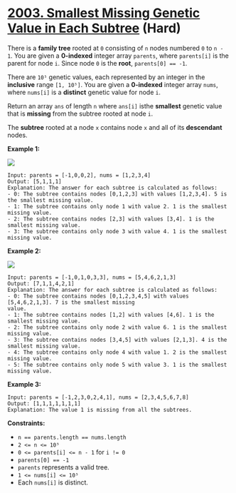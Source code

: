 # [2003. Smallest Missing Genetic Value in Each Subtree][link] (Hard)

[link]: https://leetcode.com/problems/smallest-missing-genetic-value-in-each-subtree/

There is a **family tree** rooted at `0` consisting of `n` nodes numbered `0` to `n - 1`. You are
given a **0-indexed** integer array `parents`, where `parents[i]` is the parent for node `i`. Since
node `0` is the **root**, `parents[0] == -1`.

There are `10⁵` genetic values, each represented by an integer in the **inclusive** range `[1,
10⁵]`. You are given a **0-indexed** integer array `nums`, where `nums[i]` is a **distinct** genetic
value for node `i`.

Return an array  `ans` of length  `n` where  `ans[i]` isthe **smallest** genetic value that is
**missing** from the subtree rooted at node `i`.

The **subtree** rooted at a node `x` contains node `x` and all of its **descendant** nodes.

**Example 1:**

![](https://assets.leetcode.com/uploads/2021/08/23/case-1.png)

```
Input: parents = [-1,0,0,2], nums = [1,2,3,4]
Output: [5,1,1,1]
Explanation: The answer for each subtree is calculated as follows:
- 0: The subtree contains nodes [0,1,2,3] with values [1,2,3,4]. 5 is the smallest missing value.
- 1: The subtree contains only node 1 with value 2. 1 is the smallest missing value.
- 2: The subtree contains nodes [2,3] with values [3,4]. 1 is the smallest missing value.
- 3: The subtree contains only node 3 with value 4. 1 is the smallest missing value.
```

**Example 2:**

![](https://assets.leetcode.com/uploads/2021/08/23/case-2.png)

```
Input: parents = [-1,0,1,0,3,3], nums = [5,4,6,2,1,3]
Output: [7,1,1,4,2,1]
Explanation: The answer for each subtree is calculated as follows:
- 0: The subtree contains nodes [0,1,2,3,4,5] with values [5,4,6,2,1,3]. 7 is the smallest missing
value.
- 1: The subtree contains nodes [1,2] with values [4,6]. 1 is the smallest missing value.
- 2: The subtree contains only node 2 with value 6. 1 is the smallest missing value.
- 3: The subtree contains nodes [3,4,5] with values [2,1,3]. 4 is the smallest missing value.
- 4: The subtree contains only node 4 with value 1. 2 is the smallest missing value.
- 5: The subtree contains only node 5 with value 3. 1 is the smallest missing value.
```

**Example 3:**

```
Input: parents = [-1,2,3,0,2,4,1], nums = [2,3,4,5,6,7,8]
Output: [1,1,1,1,1,1,1]
Explanation: The value 1 is missing from all the subtrees.
```

**Constraints:**

- `n == parents.length == nums.length`
- `2 <= n <= 10⁵`
- `0 <= parents[i] <= n - 1` for `i != 0`
- `parents[0] == -1`
- `parents` represents a valid tree.
- `1 <= nums[i] <= 10⁵`
- Each `nums[i]` is distinct.
